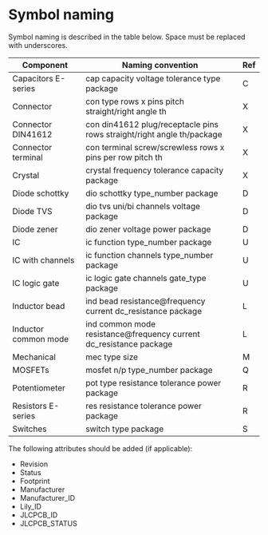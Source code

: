 # Symbol naming

Symbol naming is described in the table below.
Space must be replaced with underscores.

| Component            | Naming convention                                                      | Ref |
|----------------------|------------------------------------------------------------------------|-----|
| Capacitors E-series  | cap capacity voltage tolerance type package                            | C   |
| Connector            | con type rows x pins pitch straight/right angle th                     | X   |
| Connector DIN41612   | con din41612 plug/receptacle pins rows straight/right angle th/package | X   |
| Connector terminal   | con terminal screw/screwless rows x pins per row pitch th              | X   |
| Crystal              | crystal frequency tolerance capacity package                           | X   |
| Diode schottky       | dio schottky type_number package                                       | D   |
| Diode TVS            | dio tvs uni/bi channels voltage package                                | D   |
| Diode zener          | dio zener voltage power package                                        | D   |
| IC                   | ic function type_number package                                        | U   |
| IC with channels     | ic function channels type_number package                               | U   |
| IC logic gate        | ic logic gate channels gate_type package                               | U   |
| Inductor bead        | ind bead resistance@frequency current dc_resistance package            | L   |
| Inductor common mode | ind common mode resistance@frequency current dc_resistance package     | L   |
| Mechanical           | mec type size                                                          | M   |
| MOSFETs              | mosfet n/p type_number package                                         | Q   |
| Potentiometer        | pot type resistance tolerance power package                            | R   |
| Resistors E-series   | res resistance tolerance power package                                 | R   |
| Switches             | switch type package                                                    | S   |

The following attributes should be added (if applicable):

* Revision
* Status
* Footprint
* Manufacturer
* Manufacturer_ID
* Lily_ID
* JLCPCB_ID
* JLCPCB_STATUS
